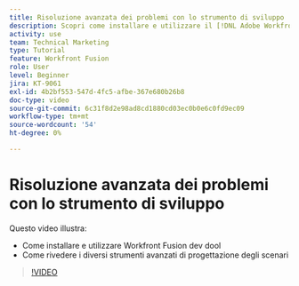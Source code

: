 ```yaml
---
title: Risoluzione avanzata dei problemi con lo strumento di sviluppo
description: Scopri come installare e utilizzare il [!DNL Adobe Workfront Fusion dev tool]e rivedere i diversi strumenti avanzati di progettazione degli scenari inclusi.
activity: use
team: Technical Marketing
type: Tutorial
feature: Workfront Fusion
role: User
level: Beginner
jira: KT-9061
exl-id: 4b2bf553-547d-4fc5-afbe-367e680b26b8
doc-type: video
source-git-commit: 6c31f8d2e98ad8cd1880cd03ec0b0e6c0fd9ec09
workflow-type: tm+mt
source-wordcount: '54'
ht-degree: 0%

---
```


# Risoluzione avanzata dei problemi con lo strumento di sviluppo

Questo video illustra:

* Come installare e utilizzare Workfront Fusion dev dool
* Come rivedere i diversi strumenti avanzati di progettazione degli scenari

>[!VIDEO](https://video.tv.adobe.com/v/335302/?quality=12&learn=on)
